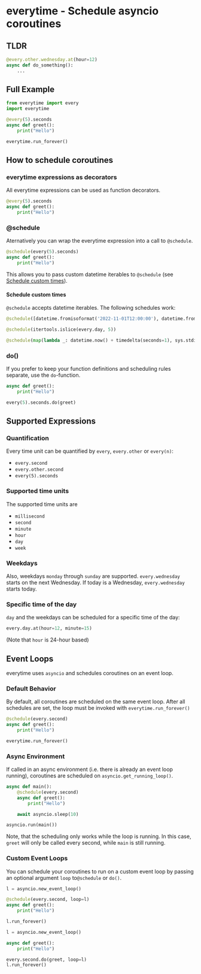 # everytime - Schedule asyncio coroutines

## TLDR
```python
@every.other.wednesday.at(hour=12)
async def do_something():
    ...
```

## Full Example
```python
from everytime import every
import everytime

@every(5).seconds
async def greet():
    print("Hello")

everytime.run_forever()
```

## How to schedule coroutines

### everytime expressions as decorators
All everytime expressions can be used as function decorators.
```python
@every(5).seconds
async def greet():
    print("Hello")
```

### @schedule
Aternatively you can wrap the everytime expression into a call to `@schedule`.
```python
@schedule(every(5).seconds)
async def greet():
    print("Hello")
```
This allows you to pass custom datetime iterables to `@schedule` (see [Schedule custom times](#schedule-custom-times)).

<a id="schedule-custom-times"/>

#### Schedule custom times
`@schedule` accepts datetime iterables. The following schedules work:
```python
@schedule([datetime.fromisoformat('2022-11-01T12:00:00'), datetime.fromisoformat('2023-01-01T12:00:00')])

@schedule(itertools.islice(every.day, 5))

@schedule(map(lambda _: datetime.now() + timedelta(seconds=1), sys.stdin))
```

### do()
If you prefer to keep your function definitions and scheduling rules separate, use the `do`-function.
```python
async def greet():
    print("Hello")

every(5).seconds.do(greet)
```

## Supported Expressions

### Quantification
Every time unit can be quantified by `every`, `every.other` or `every(n)`:
- `every.second`
- `every.other.second`
- `every(5).seconds`

### Supported time units
The supported time units are
- `millisecond`
- `second`
- `minute`
- `hour`
- `day`
- `week`

### Weekdays
Also, weekdays `monday` through `sunday` are supported. `every.wednesday` starts on the next Wednesday. If today is a Wednesday, `every.wednesday` starts today.

### Specific time of the day
`day` and the weekdays can be scheduled for a specific time of the day:
```python
every.day.at(hour=12, minute=15)
```
(Note that `hour` is 24-hour based)

## Event Loops
everytime uses `asyncio` and schedules coroutines on an event loop.

### Default Behavior
By default, all coroutines are scheduled on the same event loop. After all schedules are set, the loop must be invoked with `everytime.run_forever()`
```python
@schedule(every.second)
async def greet():
    print("Hello")

everytime.run_forever()
```


### Async Environment
If called in an async environment (i.e. there is already an event loop running), coroutines are scheduled on `asyncio.get_running_loop()`.

```python
async def main():
    @schedule(every.second)
    async def greet():
        print("Hello")

    await asyncio.sleep(10)

asyncio.run(main())
```

Note, that the scheduling only works while the loop is running. In this case, `greet` will only be called every second, while `main` is still running.

### Custom Event Loops
You can schedule your coroutines to run on a custom event loop by passing an optional argument `loop` to`@schedule` or `do()`.

```python
l = asyncio.new_event_loop()

@schedule(every.second, loop=l)
async def greet():
    print("Hello")

l.run_forever()
```

```python
l = asyncio.new_event_loop()

async def greet():
    print("Hello")

every.second.do(greet, loop=l)
l.run_forever()
```

